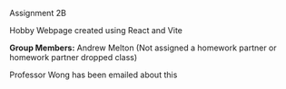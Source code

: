 Assignment 2B

Hobby Webpage created using React and Vite

**Group Members:**
Andrew Melton (Not assigned a homework partner or homework partner dropped class)

Professor Wong has been emailed about this
